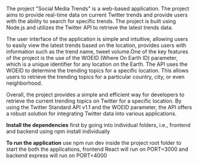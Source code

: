 The project "Social Media Trends" is a web-based application. The project aims to provide real-time data on current Twitter trends and provide users with the ability to search for specific trends. The project is built using Node.js and utilizes the Twitter API to retrieve the latest trends data.

The user interface of the application is simple and intuitive, allowing users to easily view the latest trends based on the location, provides users with information such as the trend name, tweet volume.One of the key features of the project is the use of the WOEID (Where On Earth ID) parameter, which is a unique identifier for any location on the Earth. The API uses the WOEID to determine the trending topics for a specific location. This allows users to retrieve the trending topics for a particular country, city, or even neighborhood.

Overall, the project provides a simple and efficient way for developers to retrieve the current trending topics on Twitter for a specific location. By using the Twitter Standard API v1.1 and the WOEID parameter, the API offers a robust solution for integrating Twitter data into various applications.

**Install the dependencies** 
first by going into individual folders, i.e., frontend and backend using npm install individually

**To run the application**
use npm run dev inside the project root folder to start the both the applications, frontend React will run on PORT=3000 and backend express will run on PORT=4000
